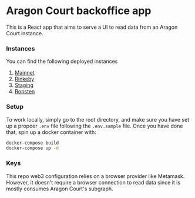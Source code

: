 # Aragon Court backoffice app

This is a React app that aims to serve a UI to read data from an Aragon Court instance.

### Instances

You can find the following deployed instances

1. [Mainnet](https://protocol-app.backend.aragon.org/)
1. [Rinkeby](https://protocol-app-rinkeby.backend.aragon.org/)
1. [Staging](https://protocol-app-staging.backend.aragon.org/)
1. [Ropsten](https://protocol-app-ropsten.backend.aragon.org/)

### Setup

To work locally, simply go to the root directory, and make sure you have set up a propoer `.env` file following the `.env.sample` file.
Once you have done that, spin up a docker container with:
```bash
docker-compose build
docker-compose up -d
```

### Keys

This repo web3 configuration relies on a browser provider like Metamask. However, it doesn't require a browser connection to read data since it is mostly consumes Aragon Court's subgraph.
